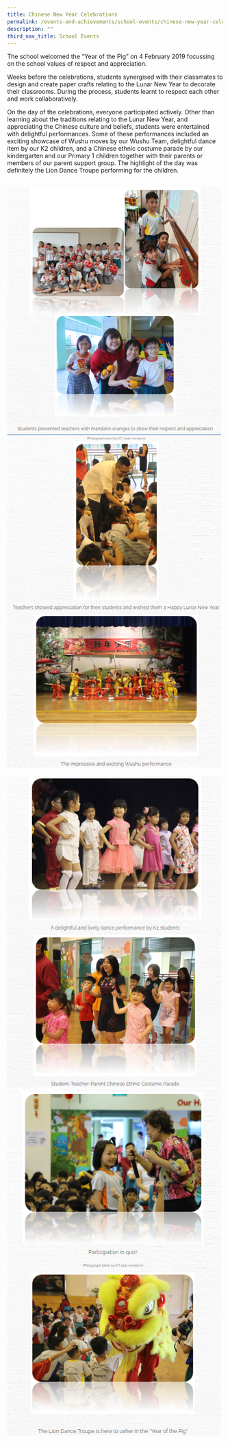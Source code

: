 ```yaml
---
title: Chinese New Year Celebrations
permalink: /events-and-achievements/school-events/chinese-new-year-celebrations/
description: ""
third_nav_title: School Events
---
```

The school welcomed the “Year of the Pig” on 4 February 2019 focussing on the school values of respect and appreciation. 

  

Weeks before the celebrations, students synergised with their classmates to design and create paper crafts relating to the Lunar New Year to decorate their classrooms. During the process, students learnt to respect each other and work collaboratively. 

  

On the day of the celebrations, everyone participated actively. Other than learning about the traditions relating to the Lunar New Year, and appreciating the Chinese culture and beliefs, students were entertained with delightful performances. Some of these performances included an exciting showcase of Wushu moves by our Wushu Team, delightful dance item by our K2 children, and a Chinese ethnic costume parade by our kindergarten and our Primary 1 children together with their parents or members of our parent support group. The highlight of the day was definitely the Lion Dance Troupe performing for the children.

<br>
<img src="/images/cny1.png" 
         style="width:500px"
			/>
<br>
<img src="/images/cny2.png" 
         style="width:500px"
			/>
<br>
<br>
<img src="/images/cny3.png" 
         style="width:500px"
			/>
<br>
<img src="/images/cny4.png" 
         style="width:500px"
			/>
<br>